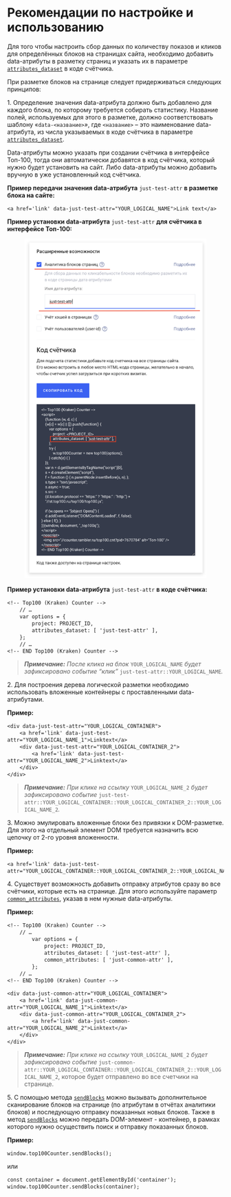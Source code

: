 # Рекомендации по настройке и использованию

Для того чтобы настроить сбор данных по количеству показов и кликов для определённых блоков на страницах сайта, необходимо добавить data-атрибуты в разметку страниц и указать их в параметре [`attributes_dataset`](../parametry-schyotchika-top-100.md) в коде счётчика.

При разметке блоков на странице следует придерживаться следующих принципов:

1\. Определение значения data-атрибута должно быть добавлено для каждого блока, по которому требуется собирать статистику. Название полей, используемых для этого в разметке, должно соответствовать шаблону «`data-<название>`_»_, где `<название>` – это наименование data-атрибута, из числа указываемых в коде счётчика в параметре [`attributes_dataset`](../parametry-schyotchika-top-100.md).

Data-атрибуты можно указать при создании счётчика в интерфейсе Топ-100, тогда они  автоматически добавятся в код счётчика, который нужно будет установить на сайт. Либо  data-атрибуты можно добавить вручную в уже установленный код счётчика.&#x20;

**Пример передачи значения data-атрибута** `just-test-attr` **в разметке блока на сайте:**

```
<a href='link' data-just-test-attr="YOUR_LOGICAL_NAME">Link text</a>
```

**Пример установки data-атрибута** `just-test-attr` **для счётчика в интерфейсе Топ-100:**



<figure><img src="../../../.gitbook/assets/image (1).png" alt=""><figcaption></figcaption></figure>

**Пример установки data-атрибута** `just-test-attr` **в коде счётчика:**

```
<!-- Top100 (Kraken) Counter -->
    // …
    var options = {
        project: PROJECT_ID,
        attributes_dataset: [ 'just-test-attr' ],
    };
    // …
<!-- END Top100 (Kraken) Counter -->
```

> _**Примечание:** После клика на блок_ `YOUR_LOGICAL_NAME` _будет зафиксировано событие “клик”_ `just-test-attr::YOUR_LOGICAL_NAME`_._

2\. Для построения дерева логической разметки необходимо использовать вложенные контейнеры с проставленными data-атрибутами.

**Пример:**

```
<div data-just-test-attr="YOUR_LOGICAL_CONTAINER">
    <a href='link' data-just-test-attr="YOUR_LOGICAL_NAME_1">Linktext</a>
    <div data-just-test-attr="YOUR_LOGICAL_CONTAINER_2">
        <a href='link' data-just-test-attr="YOUR_LOGICAL_NAME_2">Linktext</a>
    </div>
</div>
```

> _**Примечание:** При клике на ссылку_ `YOUR_LOGICAL_NAME_2` _будет зафиксировано событие_ `just-test-attr::YOUR_LOGICAL_CONTAINER::YOUR_LOGICAL_CONTAINER_2::YOUR_LOGICAL_NAME_2`_._

3\. Можно эмулировать вложенные блоки без привязки к DOM-разметке. Для этого на отдельный элемент DOM требуется назначить всю цепочку от 2-го уровня вложенности.

**Пример:**

```
<a href='link' data-just-test-attr="YOUR_LOGICAL_CONTAINER::YOUR_LOGICAL_CONTAINER_2::YOUR_LOGICAL_NAME_2">Linktext</a>
```

4\. Существует возможность добавить отправку атрибутов сразу во все счётчики, которые есть на странице. Для этого используйте параметр [`common_attributes`](../parametry-schyotchika-top-100.md), указав в нем нужные data-атрибуты.&#x20;

**Пример:**

```
<!-- Top100 (Kraken) Counter -->
    // …
        var options = {
            project: PROJECT_ID,
            attributes_dataset: [ 'just-test-attr' ],
            common_attributes: [ 'just-common-attr' ],
        };
    // …
<!-- END Top100 (Kraken) Counter -->
```

```
<div data-just-common-attr="YOUR_LOGICAL_CONTAINER">
    <a href='link' data-just-common-attr="YOUR_LOGICAL_NAME_1">Linktext</a>
    <div data-just-common-attr="YOUR_LOGICAL_CONTAINER_2">
        <a href='link' data-just-common-attr="YOUR_LOGICAL_NAME_2">Linktext</a>
    </div>
</div>
```

> _**Примечание:** При клике на ссылку_ `YOUR_LOGICAL_NAME_2` _будет зафиксировано событие_ `just-common-attr::YOUR_LOGICAL_CONTAINER::YOUR_LOGICAL_CONTAINER_2::YOUR_LOGICAL_NAME_2`, которое будет отправлено во все счетчики на странице.

5\. С помощью метода [`sendBlocks`](../metody-po-rabote-s-schyotchikom-top-100/) можно вызывать дополнительное сканирование блоков на странице (по атрибутам в отчётах аналитики блоков) и последующую отправку показанных новых блоков. Также в метод [`sendBlocks`](../metody-po-rabote-s-schyotchikom-top-100/) можно передать DOM-элемент - контейнер, в рамках которого нужно осуществить поиск и отправку показанных блоков.

**Пример:**

```
window.top100Counter.sendBlocks();
```

или

```
const container = document.getElementById('container'); 
window.top100Counter.sendBlocks(container);
```
